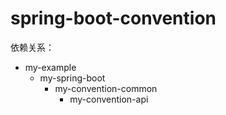 # spring-boot-convention

依赖关系：
* my-example
  - my-spring-boot
    - my-convention-common
      - my-convention-api
